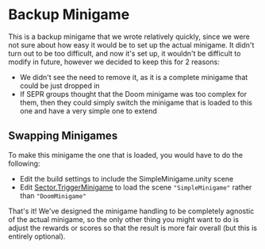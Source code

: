 # Backup Minigame

This is a backup minigame that we wrote relatively quickly, since we were not sure about how easy it would be to set up the actual minigame. It didn't turn out to be too difficult, and now it's set up, it wouldn't be difficult to modify in future, however we decided to keep this for 2 reasons:

- We didn't see the need to remove it, as it is a complete minigame that could be just dropped in
- If SEPR groups thought that the Doom minigame was too complex for them, then they could simply switch the minigame that is loaded to this one and have a very simple one to extend

## Swapping Minigames

To make this minigame the one that is loaded, you would have to do the following:

- Edit the build settings to include the SimpleMinigame.unity scene
- Edit [Sector.TriggerMinigame](/Assets/Scripts/Sector.cs#L172-178) to load the scene `"SimpleMinigame"` rather than `"DoomMinigame"`

That's it! We've designed the minigame handling to be completely agnostic of the actual minigame, so the only other thing you might want to do is adjust the rewards or scores so that the result is more fair overall (but this is entirely optional).